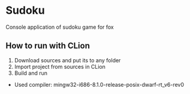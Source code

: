 # Sudoku
Console application of sudoku game for fox


## How to run with CLion
1. Download sources and put its to any folder
2. Import project from sources in CLion
3. Build and run
* Used compiler: mingw32-i686-8.1.0-release-posix-dwarf-rt_v6-rev0
